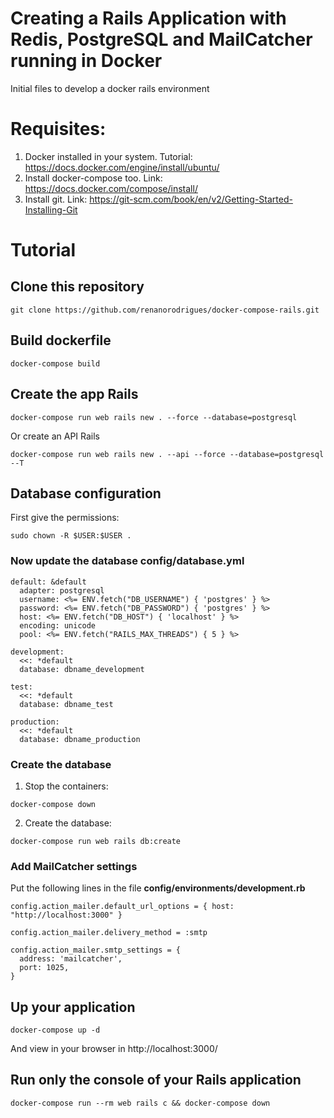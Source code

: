 # Creating a Rails Application with Redis, PostgreSQL and MailCatcher running in Docker
Initial files to develop a docker rails environment

# Requisites:
1. Docker installed in your system. Tutorial: https://docs.docker.com/engine/install/ubuntu/
2. Install docker-compose too. Link: https://docs.docker.com/compose/install/
3. Install git. Link: https://git-scm.com/book/en/v2/Getting-Started-Installing-Git

# Tutorial

## Clone this repository
```
git clone https://github.com/renanorodrigues/docker-compose-rails.git
```

## Build dockerfile
```
docker-compose build
```

## Create the app Rails
```
docker-compose run web rails new . --force --database=postgresql
```
Or create an API Rails
```
docker-compose run web rails new . --api --force --database=postgresql --T
```

## Database configuration
First give the permissions:
```
sudo chown -R $USER:$USER .
```

### Now update the database config/database.yml
```
default: &default
  adapter: postgresql
  username: <%= ENV.fetch("DB_USERNAME") { 'postgres' } %>
  password: <%= ENV.fetch("DB_PASSWORD") { 'postgres' } %>
  host: <%= ENV.fetch("DB_HOST") { 'localhost' } %>
  encoding: unicode
  pool: <%= ENV.fetch("RAILS_MAX_THREADS") { 5 } %>
  
development:
  <<: *default
  database: dbname_development

test:
  <<: *default
  database: dbname_test

production:
  <<: *default
  database: dbname_production
```

### Create the database
1. Stop the containers:
```
docker-compose down
```

2. Create the database:
```
docker-compose run web rails db:create
```


### Add MailCatcher settings
Put the following lines in the file **config/environments/development.rb**
```
config.action_mailer.default_url_options = { host: "http://localhost:3000" }

config.action_mailer.delivery_method = :smtp

config.action_mailer.smtp_settings = {
  address: 'mailcatcher',
  port: 1025,
}
```

## Up your application
```
docker-compose up -d
```
And view in your browser in http://localhost:3000/

## Run only the console of your Rails application
```
docker-compose run --rm web rails c && docker-compose down
```
